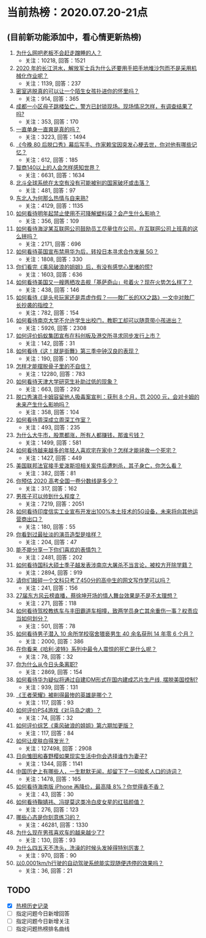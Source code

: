 # 当前热榜：2020.07.20-21点
## (目前新功能添加中，看心情更新热榜)
1. [为什么网吧老板不会赶走蹭睡的人？](https://www.zhihu.com/question/304889491)
    * 关注：10218, 回答：1521
2. [2020 年的长江洪水，解放军士兵为什么还要用手把手地堆沙包而不是采用机械化作业呢？](https://www.zhihu.com/question/407515936)
    * 关注：1139, 回答：237
3. [密室逃脱真的可以让一个陌生女孩扑进你的怀里吗？](https://www.zhihu.com/question/367256670)
    * 关注：914, 回答：365
4. [成都一小区母子跳楼坠亡，警方已封锁现场。现场情况怎样，有调查结果了吗?](https://www.zhihu.com/question/407934212)
    * 关注：353, 回答：170
5. [一直单身一直爽是真的吗？](https://www.zhihu.com/question/330412814)
    * 关注：3223, 回答：1494
6. [《今晚 80 后脱口秀》幕后写手、作家赖宝因突发心梗去世，你对他有哪些记忆？](https://www.zhihu.com/question/407953115)
    * 关注：612, 回答：185
7. [智商140以上的人会怎样感知世界？](https://www.zhihu.com/question/396673634)
    * 关注：6631, 回答：1634
8. [北斗全球系统在太空有没有可能被别的国家破坏或击落？](https://www.zhihu.com/question/403014869)
    * 关注：481, 回答：97
9. [东北人为何那么热情与自来熟?](https://www.zhihu.com/question/347969957)
    * 关注：4129, 回答：1135
10. [如何看待明年起禁止使用不可降解塑料袋？会产生什么影响？](https://www.zhihu.com/question/407924909)
    * 关注：356, 回答：109
11. [如何看待海淀某互联网公司鼓励员工尽量住在公司，在互联网公司上班真的这么拼吗？](https://www.zhihu.com/question/407829485)
    * 关注：2171, 回答：696
12. [如何看待英国宣布禁用华为后，转投日本寻求合作发展 5G？](https://www.zhihu.com/question/407783025)
    * 关注：1808, 回答：330
13. [你们看完《乘风破浪的姐姐》后，有没有感觉心里堵的慌?](https://www.zhihu.com/question/401249118)
    * 关注：1603, 回答：636
14. [如何看待美国又一艘两栖攻击舰「基萨奇山」号着火？现在火势怎么样了？](https://www.zhihu.com/question/407811845)
    * 关注：438, 回答：146
15. [如何看待《是头号玩家还是弄虚作假？——敖厂长的XX之路》一文中对敖厂长抄袭的指控？](https://www.zhihu.com/question/407726995)
    * 关注：782, 回答：154
16. [如何看待南京大学不允许学生出校门，教职工却可以随意带小孩进出？](https://www.zhihu.com/question/406604958)
    * 关注：5926, 回答：2308
17. [如何评价蚂蚁集团宣布在科创板及港交所寻求同步发行上市？](https://www.zhihu.com/question/407990540)
    * 关注：142, 回答：31
18. [如何看待《这！就是街舞》第三季中钟汉良的表现？](https://www.zhihu.com/question/407679016)
    * 关注：190, 回答：100
19. [怎样才能摆脱骨子里的不自信？](https://www.zhihu.com/question/327333707)
    * 关注：12280, 回答：783
20. [如何看待天津大学研究生补助过低的现象？](https://www.zhihu.com/question/407883572)
    * 关注：663, 回答：292
21. [脱口秀演员卡姆容留他人吸毒案宣判：获刑 8 个月，罚 2000 元，会对卡姆的未来产生什么影响吗？](https://www.zhihu.com/question/407972507)
    * 关注：358, 回答：104
22. [如何看待周深成立周深工作室？](https://www.zhihu.com/question/407861729)
    * 关注：493, 回答：235
23. [为什么大牛市，股票都涨，所有人都赚钱，那谁亏钱？](https://www.zhihu.com/question/396164265)
    * 关注：1499, 回答：581
24. [如何看待越来越多的年轻人喜欢宅在家中？怎样才能拯救一个死宅？](https://www.zhihu.com/question/407847133)
    * 关注：1427, 回答：449
25. [美国联邦法官接手爱泼斯坦相关案件后遭刺杀，其子身亡，你怎么看？](https://www.zhihu.com/question/407962588)
    * 关注：382, 回答：81
26. [你预估 2020 高考全国一卷分数线是多少？](https://www.zhihu.com/question/405800635)
    * 关注：317, 回答：162
27. [男孩子可以帅到什么程度？](https://www.zhihu.com/question/351435799)
    * 关注：7219, 回答：2051
28. [如何看待印度信实工业宣布开发出100%本土技术的5G设备，未来将向其他运营商出口？](https://www.zhihu.com/question/407298103)
    * 关注：180, 回答：55
29. [你看到过最扯淡的演员造型是啥样？](https://www.zhihu.com/question/67020285)
    * 关注：204, 回答：47
30. [能不能分享一下你们喜欢的表情包？](https://www.zhihu.com/question/394823785)
    * 关注：2481, 回答：202
31. [如何看待国科大硕士季子越发表涉南京大屠杀不当言论，被校方开除学籍？](https://www.zhihu.com/question/407820827)
    * 关注：2894, 回答：919
32. [请你们敲碎一个文科只考了450分的高中生的网文写作梦可以吗？](https://www.zhihu.com/question/407835966)
    * 关注：241, 回答：156
33. [27届东方风云榜直播，蔡徐坤开场的情人舞台效果是不是不太理想？](https://www.zhihu.com/question/407833975)
    * 关注：271, 回答：118
34. [如何看待驾校教练车与丰田霸道车相撞，致两学员身亡其余重伤一事？权责应当如何划分？](https://www.zhihu.com/question/407859916)
    * 关注：501, 回答：78
35. [如何看待男子潜入 10 余所学校宿舍猥亵男生 40 余名获刑 14 年零 6 个月？](https://www.zhihu.com/question/407767370)
    * 关注：2000, 回答：386
36. [在你看来《哈利·波特》系列中最令人震惊的死亡是什么呢？](https://www.zhihu.com/question/399318323)
    * 关注：78, 回答：32
37. [你为什么从今日头条离职?](https://www.zhihu.com/question/24598839)
    * 关注：2869, 回答：154
38. [如何看待华为疑似将通过自建IDM形式在国内建成芯片生产线, 摆脱美国控制?](https://www.zhihu.com/question/406672027)
    * 关注：939, 回答：131
39. [《王者荣耀》被削得最惨的英雄是哪个？](https://www.zhihu.com/question/401770416)
    * 关注：117, 回答：93
40. [如何评价PS4游戏《对马岛之魂》？](https://www.zhihu.com/question/67470827)
    * 关注：74, 回答：32
41. [如何评价综艺《乘风破浪的姐姐》第六期加更版？](https://www.zhihu.com/question/407940248)
    * 关注：117, 回答：84
42. [如何让皮肤白得发光？](https://www.zhihu.com/question/40519288)
    * 关注：127498, 回答：2908
43. [日向雏田和春野樱如果现实生活中你会选择谁作为妻子?](https://www.zhihu.com/question/401865762)
    * 关注：1344, 回答：1141
44. [中国历史上有哪些人，一生默默无闻，却留下了一句脍炙人口的诗词？](https://www.zhihu.com/question/399800494)
    * 关注：1478, 回答：165
45. [如何看待海南版 iPhone 再降价，最高降 8%？你觉得香不香？](https://www.zhihu.com/question/407748868)
    * 关注：43, 回答：30
46. [如何看待鞠婧祎、冯提莫这类冷白皮女星的红毯颜值？](https://www.zhihu.com/question/407984786)
    * 关注：276, 回答：123
47. [哪些心态是你刻意练习的？](https://www.zhihu.com/question/62661818)
    * 关注：46281, 回答：1330
48. [为什么现在男孩喜欢车的越来越少了?](https://www.zhihu.com/question/406764048)
    * 关注：130, 回答：93
49. [为什么四五天不洗头，洗澡的时候头发掉得特别厉害？](https://www.zhihu.com/question/36978987)
    * 关注：970, 回答：90
50. [以0.0001km/h行驶的自动驾驶系统能实现随便违停的效果吗？](https://www.zhihu.com/question/399251601)
    * 关注：36, 回答：21
## TODO
* [x] [热榜历史记录](hot_history/AllHot.md)
* [ ] 指定问题今日新增回答
* [ ] 指定问题今日新增关注
* [ ] 指定问题热榜排名曲线
